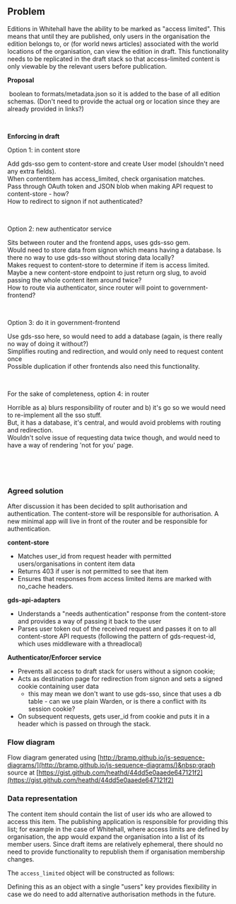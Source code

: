 ## **Problem**

Editions in Whitehall have the ability to be marked as "access limited". This means that until they are published, only users in the organisation the edition belongs to, or (for world news articles) associated with the world locations of the organisation, can view the edition in draft. This functionality needs to be replicated in the draft stack so that access-limited content is only viewable by the relevant users before publication.

**Proposal**

&nbsp;boolean to formats/metadata.json so it is added to the base of all edition schemas. (Don't need to provide the actual org or location since they are already provided in links?)

&nbsp;

**Enforcing in draft**

Option 1: in content store

Add gds-sso gem to content-store and create User model (shouldn't need any extra fields).  
When contentitem has access\_limited, check organisation matches.  
Pass through OAuth token and JSON blob when making API request to content-store - how?  
How to redirect to signon if not authenticated?

&nbsp;

Option 2: new authenticator service

Sits between router and the frontend apps, uses gds-sso gem.  
Would need to store data from signon which means having a database. Is there no way to use gds-sso without storing data locally?  
Makes request to content-store to determine if item is access limited. Maybe a new content-store endpoint to just return org slug, to avoid passing the whole content item around twice?  
How to route via authenticator, since router will point to government-frontend?

&nbsp;

Option 3: do it in government-frontend

Use gds-sso here, so would need to add a database&nbsp;(again, is there really no way of doing it without?)  
Simplifies routing and redirection, and would only need to request content once  
Possible duplication if other frontends also need this functionality.

&nbsp;

For the sake of completeness, option 4: in router

Horrible as a) blurs responsibility of router and b) it's go so we would need to re-implement all the sso stuff.&nbsp;  
But, it has a database, it's central, and would avoid problems with routing and redirection.&nbsp;  
Wouldn't solve issue of requesting data twice though, and would need to have a way of rendering 'not for you' page.&nbsp;

&nbsp;

&nbsp;

### Agreed solution

After discussion it has been decided to split authorisation and authentication. The content-store will be responsible for authorisation. A new minimal app will live in front of the router and be responsible for authentication.

**content-store**

- Matches user\_id from request header with permitted users/organisations in content item data
- Returns 403 if user is not permitted to see that item
- Ensures that responses from access limited items are marked with no\_cache headers.

**gds-api-adapters**

- Understands a "needs authentication" response from the content-store and provides a way of passing it back to the user
- Parses user token out of the received request and passes it on to all content-store API requests (following the pattern of gds-request-id, which uses middleware with a threadlocal)

**Authenticator/Enforcer service**

- Prevents all access to draft stack for users without a signon cookie;
- Acts as destination page for redirection from signon and sets a signed cookie containing user data&nbsp;
  - this may mean we don't want to use gds-sso, since that uses a db table - can we use plain Warden, or is there a conflict with its session cookie?
- On subsequent requests, gets user\_id from cookie and puts it in a header which is passed on through the stack.

### Flow diagram

Flow diagram generated using [http://bramp.github.io/js-sequence-diagrams/](http://bramp.github.io/js-sequence-diagrams/)&nbsp;graph source at&nbsp;[https://gist.github.com/heathd/44dd5e0aaede647121f2](https://gist.github.com/heathd/44dd5e0aaede647121f2)

### Data representation

The content item should contain the list of user ids who are allowed to access this item. The publishing application is responsible for providing this list; for example in the case of Whitehall, where access limits are defined by organisation, the app would expand the organisation into a list of its member users. Since draft items are relatively ephemeral, there should no need to provide functionality to republish them if organisation membership changes.

The `access_limited`&nbsp;object will be constructed as follows:

Defining this as an object with a single "users" key provides flexibility in case we do need to add alternative authorisation methods in the future.

&nbsp;

&nbsp;

